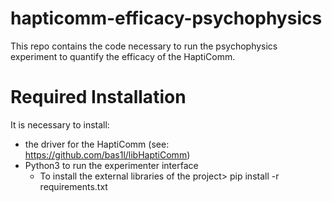 # hapticomm-efficacy-psychophysics
This repo contains the code necessary to run the psychophysics experiment to quantify the efficacy of the HaptiComm.

# Required Installation
It is necessary to install:
* the driver for the HaptiComm (see: https://github.com/bas1l/libHaptiComm)
* Python3 to run the experimenter interface
    * To install the external libraries of the project> pip install -r requirements.txt
